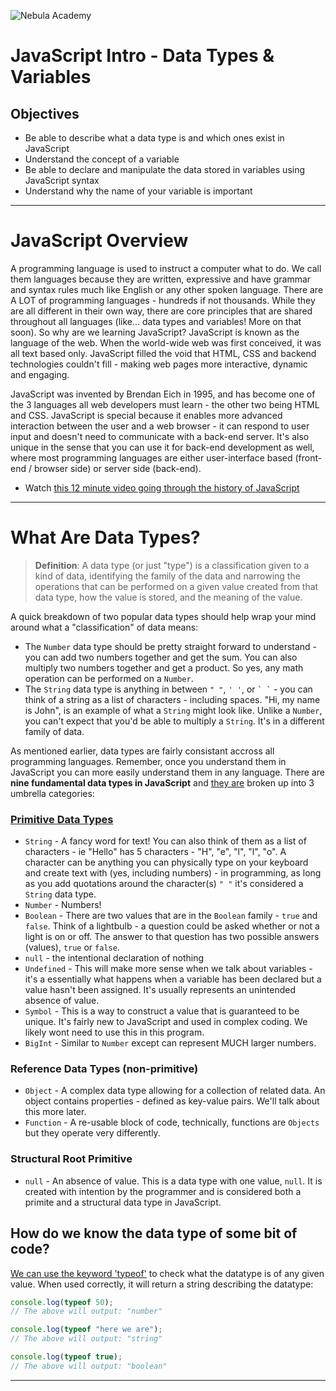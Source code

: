 ![Nebula Academy](https://nebulaacademy.com/static/media/NebulaAcademyLogoNextToTitle.7d951a1b.png)



# JavaScript Intro - Data Types & Variables

## Objectives
* Be able to describe what a data type is and which ones exist in JavaScript
* Understand the concept of a variable
* Be able to declare and manipulate the data stored in variables using JavaScript syntax
* Understand why the name of your variable is important

---

# JavaScript Overview
A programming language is used to instruct a computer what to do. We call them languages because they are written, expressive and have grammar and syntax rules much like English or any other spoken language. There are A LOT of programming languages - hundreds if not thousands. While they are all different in their own way, there are core principles that are shared throughout all languages (like... data types and variables! More on that soon). So why are we learning JavaScript? JavaScript is known as the language of the web. When the world-wide web was first conceived, it was all text based only. JavaScript filled the void that HTML, CSS and backend technologies couldn't fill - making web pages more interactive, dynamic and engaging.

JavaScript was invented by Brendan Eich in 1995, and has become one of the 3 languages all web developers must learn - the other two being HTML and CSS. JavaScript is special because it enables more advanced interaction between the user and a web browser - it can respond to user input and doesn't need to communicate with a back-end server. It's also unique in the sense that you can use it for back-end development as well, where most programming languages are either user-interface based (front-end / browser side) or server side (back-end).
 - Watch [this 12 minute video going through the history of JavaScript](https://www.youtube.com/watch?v=Sh6lK57Cuk4&ab_channel=Fireship) 

---

# What Are Data Types?
> **Definition**: A data type (or just "type") is a classification given to a kind of data, identifying the family of the data and narrowing the operations that can be performed on a given value created from that data type, how the value is stored, and the meaning of the value.

A quick breakdown of two popular data types should help wrap your mind around what a "classification" of data means:
  - The `Number` data type should be pretty straight forward to understand - you can add two numbers together and get the sum. You can also multiply two numbers together and get a product. So yes, any math operation can be performed on a `Number`.
  - The `String` data type is anything in between `" "`, `' '`, or ``` ` ` ```  - you can think of a string as a list of characters - including spaces. "Hi, my name is John", is an example of what a `String` might look like. Unlike a `Number`, you can't expect that you'd be able to multiply a `String`. It's in a different family of data.

As mentioned earlier, data types are fairly consistant accross all programming languages. Remember, once you understand them in JavaScript you can more easily understand them in any language. There are **nine fundamental data types in JavaScript** and [they are](https://developer.mozilla.org/en-US/docs/Web/JavaScript/Data_structures) broken up into 3 umbrella categories:
  
### [Primitive Data Types](https://levelup.gitconnected.com/summary-of-data-types-in-javascript-a04d02715a9a#:~:text=There%20are%207%20primitive%20data,null%2C%20undefined%2C%20and%20symbol.)
  - `String` - A fancy word for text! You can also think of them as a list of characters - ie "Hello" has 5 characters - "H", "e", "l", "l", "o". A character can be anything you can physically type on your keyboard and create text with (yes, including numbers) - in programming, as long as you add quotations around the character(s) `" "` it's considered a `String` data type.
  - `Number` - Numbers!
  - `Boolean` - There are two values that are in the `Boolean` family - `true` and `false`. Think of a lightbulb - a question could be asked whether or not a light is on or off. The answer to that question has two possible answers (values), `true` or `false`.
  - `null` - the intentional declaration of nothing 
  - `Undefined` - This will make more sense when we talk about variables - it's a essentially what happens when a variable has been declared but a value hasn't been assigned. It's usually represents an unintended absence of value.
  - `Symbol` - This is a way to construct a value that is guaranteed to be unique. It's fairly new to JavaScript and used in complex coding. We likely wont need to use this in this program.
  - `BigInt` - Similar to `Number` except can represent MUCH larger numbers.

### Reference Data Types (non-primitive)
  - `Object` - A complex data type allowing for a collection of related data. An object contains properties - defined as key-value pairs. We'll talk about this more later.
  - `Function` - A re-usable block of code, technically, functions are `Objects` but they operate very differently.

### Structural Root Primitive
  - `null` - An absence of value. This is a data type with one value, `null`. It is created with intention by the programmer and is considered both a primite and a structural data type in JavaScript.

## How do we know the data type of some bit of code?

[We can use the keyword 'typeof'](https://developer.mozilla.org/en-US/docs/Web/JavaScript/Reference/Operators/typeof) to check what the datatype is of any given value. When used correctly, it will return a string describing the datatype:

```js
console.log(typeof 50);
// The above will output: "number"

console.log(typeof "here we are");
// The above will output: "string"

console.log(typeof true);
// The above will output: "boolean"
```

---